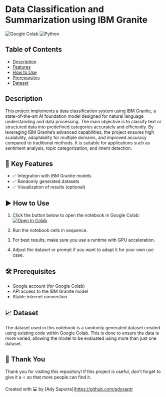 # Data Classification and Summarization using IBM Granite

![Google Colab](https://img.shields.io/badge/Google%20Colab-Available-orange?logo=googlecolab&logoColor=white)
![Python](https://img.shields.io/badge/Python-3.8%2B-blue?logo=python&logoColor=white)

## Table of Contents
- [Description](#description)
- [Features](#-key-features)
- [How to Use](#-howtouse)
- [Prerequisites](#-prerequisites)
- [Dataset](#-dataset)

## Description
This project implements a data classification system using IBM Granite, a state-of-the-art AI foundation model designed for natural language understanding and data processing. The main objective is to classify text or structured data into predefined categories accurately and efficiently. By leveraging IBM Granite’s advanced capabilities, the project ensures high scalability, adaptability for multiple domains, and improved accuracy compared to traditional methods. It is suitable for applications such as sentiment analysis, topic categorization, and intent detection.

## 🧪 Key Features
- ✅ Integration with IBM Granite models
- ✅ Randomly generated datasets
- ✅ Visualization of results (optional)

## ▶️ How to Use
1. Click the button below to open the notebook in Google Colab:
   [![Open In Colab](https://colab.research.google.com/assets/colab-badge.svg)](https://colab.research.google.com/github/adysaptr/Data-Classification-Using-IBMGranite/blob/main/Data_Classification.ipynb)
   
3. Run the notebook cells in sequence.
4. For best results, make sure you use a runtime with GPU acceleration.
5. Adjust the dataset or prompt if you want to adapt it for your own use case.

## 🛠️ Prerequisites
- Google account (for Google Colab)
- API access to the IBM Granite model
- Stable internet connection

## 📈 Dataset
The dataset used in this notebook is a randomly generated dataset created using existing code within Google Colab. This is done to ensure the data is more varied, allowing the model to be evaluated using more than just one dataset.

## 🙏 Thank You
Thank you for visiting this repository! If this project is useful, don't forget to give it a ⭐ so that more people can find it.

Created with 💻 by [Ady Saputra](https://github.com/adysaptr
